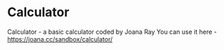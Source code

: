 # Calculator
 Calculator - a basic calculator coded by Joana Ray
You can use it here - https://joana.cc/sandbox/calculator/